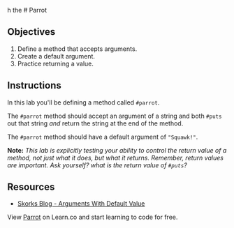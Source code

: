 h the # Parrot

## Objectives

1.  Define a method that accepts arguments.
2.  Create a default argument.
3.  Practice returning a value.

## Instructions

In this lab you'll be defining a method called `#parrot`.

The `#parrot` method should accept an argument of a string and both `#puts` out
that string _and_ return the string at the end of the method.

The `#parrot` method should have a default argument of `"Squawk!"`.

**Note:** _This lab is explicitly testing your ability to control the return value of a
method, not just what it does, but what it returns. Remember, return values are
important. Ask yourself? what is the return value of `#puts`?_

## Resources

- [Skorks Blog - Arguments With Default Value](http://www.skorks.com/2009/08/method-arguments-in-ruby/)

<p data-visibility='hidden'>View <a href='https://learn.co/lessons/parrot-ruby' title='Parrot'>Parrot</a> on Learn.co and start learning to code for free.</p>

